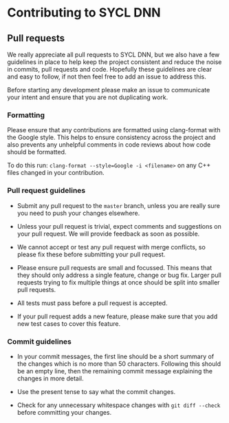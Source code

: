 # Contributing to SYCL DNN

## Pull requests

We really appreciate all pull requests to SYCL DNN, but we also have a few
guidelines in place to help keep the project consistent and reduce the noise in
commits, pull requests and code. Hopefully these guidelines are clear and easy
to follow, if not then feel free to add an issue to address this.

Before starting any development please make an issue to communicate your intent
and ensure that you are not duplicating work.

### Formatting

Please ensure that any contributions are formatted using clang-format with the
Google style. This helps to ensure consistency across the project and also
prevents any unhelpful comments in code reviews about how code should be
formatted.

To do this run: `clang-format --style=Google -i <filename>` on any C++ files
changed in your contribution.

### Pull request guidelines

* Submit any pull request to the `master` branch, unless you are really sure
  you need to push your changes elsewhere.

* Unless your pull request is trivial, expect comments and suggestions on your
  pull request. We will provide feedback as soon as possible.

* We cannot accept or test any pull request with merge conflicts, so please fix
  these before submitting your pull request.

* Please ensure pull requests are small and focussed. This means that they
  should only address a single feature, change or bug fix. Larger pull requests
  trying to fix multiple things at once should be split into smaller pull
  requests.

* All tests must pass before a pull request is accepted.

* If your pull request adds a new feature, please make sure that you add new
  test cases to cover this feature.

### Commit guidelines

* In your commit messages, the first line should be a short summary of the
  changes which is no more than 50 characters. Following this should be an
  empty line, then the remaining commit message explaining the changes in more
  detail.

* Use the present tense to say what the commit changes.

* Check for any unnecessary whitespace changes with `git diff --check` before
  committing your changes.
